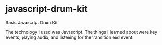 # javascript-drum-kit
Basic Javascript Drum Kit

The technology I used was Javascript. The things I learned about were key events, playing audio, and listening for the transition end event.
